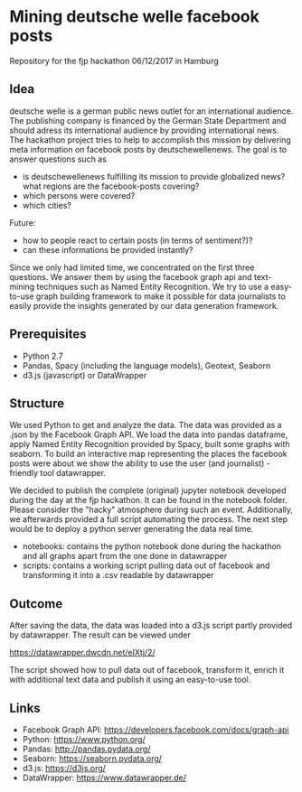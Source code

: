 # Mining deutsche welle facebook posts

Repository for the fjp hackathon 06/12/2017 in Hamburg

## Idea

deutsche welle is a german public news outlet for an international audience. 
The publishing company is financed by the German State Department and should adress its international audience by providing international news.
The hackathon project tries to help to accomplish this mission by delivering meta information on facebook posts by deutschewellenews. The goal is to answer questions such as

* is deutschewellenews fulfilling its mission to provide globalized news? what regions are the facebook-posts covering?
* which persons were covered?
* which cities?

Future:
* how to people react to certain posts (in terms of sentiment?)?
* can these informations be provided instantly?

Since we only had limited time, we concentrated on the first three questions. We answer them by using the facebook graph api and text-mining techniques such as Named Entity Recognition. We try to use a easy-to-use graph building framework to make it possible for data journalists to easily provide the insights generated by our data generation framework.

## Prerequisites

* Python 2.7
* Pandas, Spacy (including the language models), Geotext, Seaborn
* d3.js (javascript) or DataWrapper

## Structure

We used Python to get and analyze the data. The data was provided as a .json by the Facebook Graph API. We load the data into pandas dataframe, apply Named Entity Recognition provided by Spacy, built some graphs with seaborn. To build an interactive map representing the places the facebook posts were about we show the ability to use the user (and journalist) -friendly tool datawrapper.

We decided to publish the complete (original) jupyter notebook developed during the day at the fjp hackathon. It can be found in the notebook folder. Please consider the "hacky" atmosphere during such an event. Additionally, we afterwards provided a full script automating the process. The next step would be to deploy a python server generating the data real time.

* notebooks: contains the python notebook done during the hackathon and all graphs apart from the one done in datawrapper
* scripts: contains a working script pulling data out of facebook and transforming it into a .csv readable by datawrapper

## Outcome

After saving the data, the data was loaded into a d3.js script partly provided by datawrapper.
The result can be viewed under

https://datawrapper.dwcdn.net/eIXtj/2/

The script showed how to pull data out of facebook, transform it, enrich it with additional text data and publish it using an easy-to-use tool.

## Links

* Facebook Graph API: https://developers.facebook.com/docs/graph-api
* Python: https://www.python.org/
* Pandas: http://pandas.pydata.org/
* Seaborn: https://seaborn.pydata.org/
* d3.js: https://d3js.org/
* DataWrapper: https://www.datawrapper.de/
